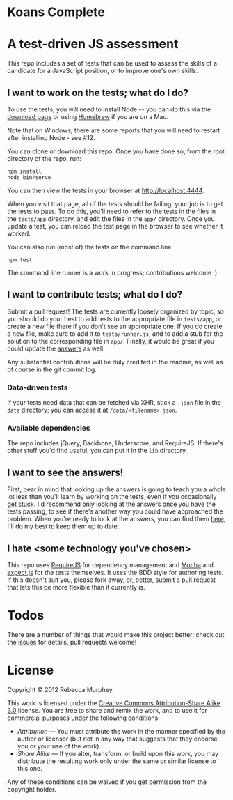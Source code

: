 # Koans Complete

# A test-driven JS assessment

This repo includes a set of tests that can be used to assess the skills of
a candidate for a JavaScript position, or to improve one's own skills.

## I want to work on the tests; what do I do?
To use the tests, you will need to install Node -- you can do this via the
[download page](http://nodejs.org/#download) or using
[Homebrew](http://mxcl.github.com/homebrew/) if you are on a Mac.

Note that on Windows, there are some reports that you will need to restart
after installing Node - see #12.

You can clone or download this repo. Once you have done so, from the root
directory of the repo, run:

    npm install
    node bin/serve

You can then view the tests in your browser at
[http://localhost:4444](http://localhost:4444).

When you visit that page, all of the tests should be failing; your job is to
get the tests to pass. To do this, you'll need to refer to the tests in the
files in the `tests/app` directory, and edit the files in the `app/` directory.
Once you update a test, you can reload the test page in the browser to see
whether it worked.

You can also run (most of) the tests on the command line:

    npm test

The command line runner is a work in progress; contributions welcome :)

## I want to contribute tests; what do I do?

Submit a pull request! The tests are currently loosely organized by topic, so
you should do your best to add tests to the appropriate file in `tests/app`, or
create a new file there if you don't see an appropriate one. If you do create
a new file, make sure to add it to `tests/runner.js`, and to add a stub for the
solution to the corresponding file in `app/`. Finally, it would be great if you
could update the [answers](https://github.com/rmurphey/js-assessment-answers)
as well.

Any substantial contributions will be duly credited in the readme, as well as
of course in the git commit log.

### Data-driven tests

If your tests need data that can be fetched via XHR, stick a `.json` file in
the `data` directory; you can access it at `/data/<filename>.json`.

### Available dependencies

The repo includes jQuery, Backbone, Underscore, and RequireJS. If there's other
stuff you'd find useful, you can put it in the `lib` directory.

## I want to see the answers!

First, bear in mind that looking up the answers is going to teach you a whole
lot less than you'll learn by working on the tests, even if you occasionally get
stuck. I'd recommend only looking at the answers once you have the tests
passing, to see if there's another way you could have approached the
problem. When you're ready to look at the answers, you can find them
[here](https://github.com/rmurphey/js-assessment-answers); I'll do my best to
keep them up to date.

## I hate \<some technology you've chosen\>

This repo uses [RequireJS](http://requirejs.org) for dependency management and
[Mocha](http://visionmedia.github.com/mocha/) and [expect.js](https://github.com/LearnBoost/expect.js/blob/master/README.md)
for the tests themselves. It uses the BDD style for authoring tests. If this
doesn't suit you, please fork away, or, better, submit a pull request that lets
this be more flexible than it currently is.

# Todos

There are a number of things that would make this project better; check out the
[issues](https://github.com/rmurphey/js-assessment/issues) for details, pull
requests welcome!

# License

Copyright &copy; 2012 Rebecca Murphey.

This work is licensed under the [Creative Commons Attribution-Share Alike 3.0](http://creativecommons.org/licenses/by-sa/3.0/)
license. You are free to share and remix the work, and to use it for commercial
purposes under the following conditions:

- *Attribution* — You must attribute the work in the manner specified by the
  author or licensor (but not in any way that suggests that they endorse you or
  your use of the work).
- *Share Alike* — If you alter, transform, or build upon this work, you may
  distribute the resulting work only under the same or similar license to this
  one.

Any of these conditions can be waived if you get permission from the copyright
holder.
